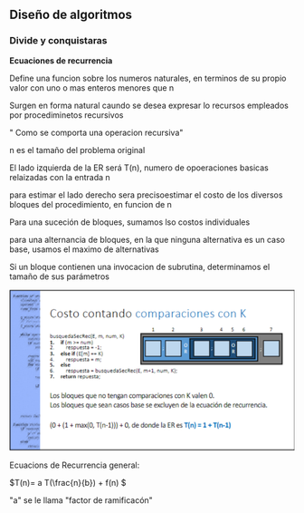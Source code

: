 ## Diseño de algoritmos

### Divide y conquistaras

__Ecuaciones de recurrencia__

Define una funcion sobre los numeros naturales, en terminos de su propio valor con uno o mas enteros menores que n

Surgen en forma natural caundo se desea expresar lo recursos empleados por procediminetos recursivos

" Como se comporta una operacion recursiva"

n es el tamaño del problema original

El lado izquierda de la ER será T(n), numero de opoeraciones basicas relaizadas con la entrada n

para estimar el lado derecho sera precisoestimar el costo de los diversos bloques del procedimiento, en funcion de n

Para una suceción de bloques, sumamos lso costos individuales

para una alternancia de bloques, en la que ninguna alternativa es un caso base, usamos el maximo de alternativas

Si un bloque contienen una invocacion de subrutina, determinamos el tamaño de sus parámetros

![](iMAGENES/Costo_en_k.png)


 Ecuacions de Recurrencia general:

 $T(n)= a T(\frac{n}{b}) + f(n) $

"a" se le llama "factor de ramificacón"


